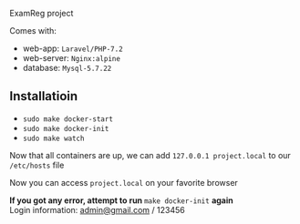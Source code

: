ExamReg project

Comes with:
- web-app: `Laravel/PHP-7.2`
- web-server: `Nginx:alpine`
- database: `Mysql-5.7.22`

## Installatioin
- `sudo make docker-start`
- `sudo make docker-init`
- `sudo make watch`

Now that all containers are up, we can add `127.0.0.1 project.local` to our `/etc/hosts` file

Now you can access `project.local` on your favorite browser

<b>If you got any error, attempt to run </b> `make docker-init` <b>again</b>
<br>
Login information: admin@gmail.com / 123456
